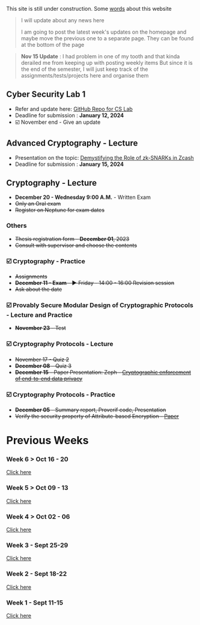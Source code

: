 This site is still under construction. Some <ins>[words](./about.html)</ins> about this website

> I will update about any news here
>
> I am going to post the latest week's updates on the homepage and maybe move the previous one to a separate page. They can be found at the bottom of the page

> **Nov 15 Update** : I had problem in one of my tooth and that kinda derailed me from keeping up with posting weekly items 
> But since it is the end of the semester, I will just keep track of the assignments/tests/projects here and organise them


## Cyber Security Lab 1

*   Refer and update here: <ins>[GitHub Repo for CS Lab](https://github.com/psyklopp/Cyber-Security-Lab-1)</ins>
*   Deadline for submission : **January 12, 2024**
*   ☑️ November end - Give an update

## Advanced Cryptography - Lecture

*   Presentation on the topic: <ins>[Demystifying the Role of zk-SNARKs in Zcash](https://arxiv.org/pdf/2008.00881.pdf)</ins>
*   Deadline for submission : **January 15, 2024**

## Cryptography - Lecture

*   **December 20 - Wednesday 9:00 A.M.** - Written Exam
*   ~~Only an Oral exam~~ 
*   ~~Register on Neptune for exam dates~~

### Others

*   ~~Thesis registration form - **December 01**, 2023~~
*   ~~Consult with supervisor and choose the contents~~

### ☑️ Cryptography - Practice

*   ~~Assignments~~
*   ~~**December 11 - Exam** - ▶️ Friday - 14:00 - 16:00 Revision session~~
*   ~~Ask about the date~~ 

### ☑️ Provably Secure Modular Design of Cryptographic Protocols - Lecture and Practice 

*   ~~**November 23** - Test~~

### ☑️ Cryptography Protocols - Lecture

*   ~~November 17 - Quiz 2~~
*   ~~**December 08** - Quiz 3~~
*   ~~**December 15** - Paper Presentation: Zeph - <ins>[Cryptographic enforcement of end-to-end data privacy](./Zeph-Cryptographic_enforcement_of_end-to-end_data_privacy.pdf)</ins>~~

### ☑️ Cryptography Protocols - Practice

*   ~~**December 05** - Summary report, Proverif code, Presentation~~
*   ~~Verify the security property of Attribute-based Encryption - <ins>[Paper](./Security_Verification_of_Key_Exchange_in_Ciphertext-Policy_Attribute_Based_Encryption.pdf)</ins>~~

# Previous Weeks

### Week 6 > Oct 16 - 20

<ins>[Click here](./week_6.html)</ins>

### Week 5 > Oct 09 - 13

<ins>[Click here](./week_5.html)</ins>

### Week 4 > Oct 02 - 06

<ins>[Click here](./week_4.html)</ins>

### Week 3 - Sept 25-29

<ins>[Click here](./week_3.html)</ins>

### Week 2 - Sept 18-22

<ins>[Click here](./week_2.html)</ins>

### Week 1 - Sept 11-15

<ins>[Click here](./week_1.html)</ins>
